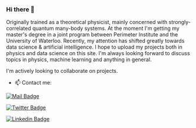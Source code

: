 ### Hi there 👋


Originally trained as a theoretical physicist, mainly concerned with strongly-correlated quantum many-body systems. At the moment I'm getting my master's degree in a joint program between Perimeter Institute and the University of Waterloo. Recently, my attention has shifted greatly towards data science & artificial intelligence. I hope to upload my projects both in physics and data science on this site. I'm always looking forward to discuss topics in physics, machine learning and anything in general.

I'm actively looking to collaborate on projects. 

- 📫 Contact me:  

[![Mail Badge](https://img.shields.io/badge/-ballarfabian-c0392b?style=flat&labelColor=c0392b&logo=gmail&logoColor=white)](mailto:ballarfabian@gmail.com)

[![Twitter Badge](https://img.shields.io/badge/-@BallarFabian-1ca0f1?style=flat&labelcolor=1ca0f1&logo=twitter&logoColor=white&link=https://twitter.com/BallarFabian)](https://twitter.com/BallarFabian)

[![Linkedin Badge](https://img.shields.io/badge/-FabianBallar-0e76a8?style=flat&labelcolor=0e76a8&logo=linkedin&logoColor=white&link=https://www.linkedin.com/in/fabian-ballar-147579145/)](https://www.linkedin.com/in/fabian-ballar-147579145/)
